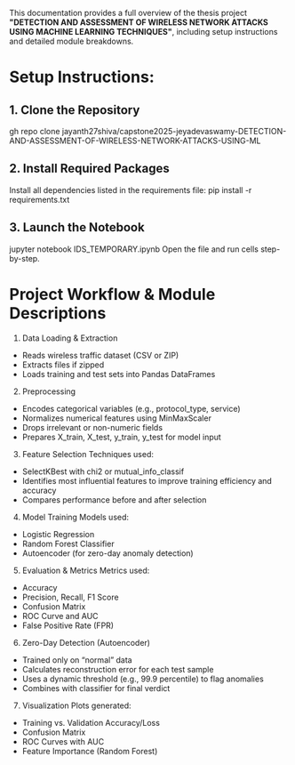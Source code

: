 This documentation provides a full overview of the thesis project **"DETECTION AND ASSESSMENT OF WIRELESS NETWORK ATTACKS USING MACHINE LEARNING TECHNIQUES"**, including setup instructions and detailed module breakdowns.
 
# Setup Instructions:
## 1. Clone the Repository
gh repo clone jayanth27shiva/capstone2025-jeyadevaswamy-DETECTION-AND-ASSESSMENT-OF-WIRELESS-NETWORK-ATTACKS-USING-ML

## 2. Install Required Packages
Install all dependencies listed in the requirements file:
pip install -r requirements.txt

## 3. Launch the Notebook
jupyter notebook IDS_TEMPORARY.ipynb
Open the file and run cells step-by-step.

# Project Workflow & Module Descriptions
1. Data Loading & Extraction
- Reads wireless traffic dataset (CSV or ZIP)
- Extracts files if zipped
- Loads training and test sets into Pandas DataFrames

2. Preprocessing
- Encodes categorical variables (e.g., protocol_type, service)
- Normalizes numerical features using MinMaxScaler
- Drops irrelevant or non-numeric fields
- Prepares X_train, X_test, y_train, y_test for model input

3. Feature Selection
Techniques used:
- SelectKBest with chi2 or mutual_info_classif
- Identifies most influential features to improve training efficiency and accuracy
- Compares performance before and after selection

4. Model Training
Models used:
- Logistic Regression
- Random Forest Classifier
- Autoencoder (for zero-day anomaly detection)

5. Evaluation & Metrics
Metrics used:
- Accuracy
- Precision, Recall, F1 Score
- Confusion Matrix
- ROC Curve and AUC
- False Positive Rate (FPR)

6. Zero-Day Detection (Autoencoder)
- Trained only on “normal” data
- Calculates reconstruction error for each test sample
- Uses a dynamic threshold (e.g., 99.9 percentile) to flag anomalies
- Combines with classifier for final verdict

7. Visualization 
Plots generated:
- Training vs. Validation Accuracy/Loss 
- Confusion Matrix 
- ROC Curves with AUC
- Feature Importance (Random Forest)
